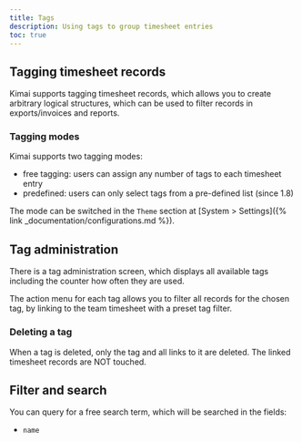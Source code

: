```yaml
---
title: Tags
description: Using tags to group timesheet entries
toc: true
---
```


## Tagging timesheet records

Kimai supports tagging timesheet records, which allows you to create arbitrary logical structures, 
which can be used to filter records in exports/invoices and reports.

### Tagging modes

Kimai supports two tagging modes: 

- free tagging: users can assign any number of tags to each timesheet entry
- predefined: users can only select tags from a pre-defined list (since 1.8)

The mode can be switched in the `Theme` section at [System > Settings]({% link _documentation/configurations.md %}).

## Tag administration

There is a tag administration screen, which displays all available tags including the counter how often they are used.

The action menu for each tag allows you to filter all records for the chosen tag, by linking to the team timesheet with 
a preset tag filter.

### Deleting a tag

When a tag is deleted, only the tag and all links to it are deleted.
The linked timesheet records are NOT touched. 

## Filter and search 

You can query for a free search term, which will be searched in the fields:
- `name`
